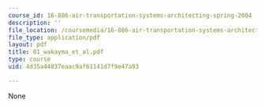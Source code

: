 ```yaml
---
course_id: 16-886-air-transportation-systems-architecting-spring-2004
description: ''
file_location: /coursemedia/16-886-air-transportation-systems-architecting-spring-2004/4d35a44837eaac9af61141d7f9e47a93_01_wakayma_et_al.pdf
file_type: application/pdf
layout: pdf
title: 01_wakayma_et_al.pdf
type: course
uid: 4d35a44837eaac9af61141d7f9e47a93

---
```

None